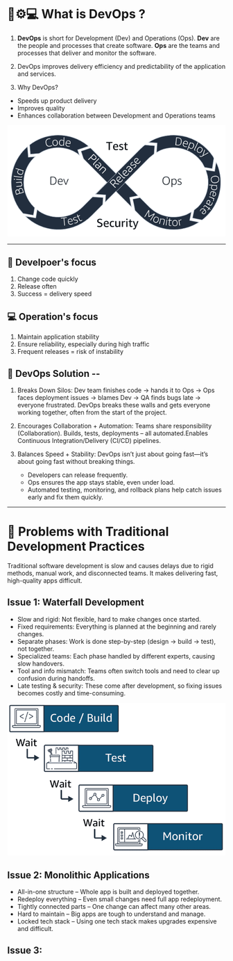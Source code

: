 #  🔧⚙️💻 What is DevOps ? 

1.  **DevOps** is short for Development (Dev) and Operations (Ops). 
**Dev** are the people and processes that create software. 
**Ops** are the teams and processes that deliver and monitor the software.

2.  DevOps improves delivery efficiency and predictability of the application and services.
   
3. Why DevOps?
  - Speeds up product delivery
  - Improves quality
  - Enhances collaboration between Development and Operations teams


![image alt](https://github.com/SereneSyntax04/DevOps-on-AWS/blob/55328814944d70df402032ab518199d2c1301ea7/images/devops.png)

---

## 🔧 Develpoer's focus 

1. Change code quickly
2. Release often
3. Success = delivery speed

## 💻 Operation's focus 
1. Maintain application stability
2. Ensure reliability, especially during high traffic
3. Frequent releases = risk of instability

## 🔧 DevOps Solution --
1. Breaks Down Silos: 
   Dev team finishes code → hands it to Ops → Ops faces deployment issues → blames Dev → QA finds bugs late → everyone frustrated.
   DevOps breaks these walls and gets everyone working together, often from the start of the project.

2. Encourages Collaboration + Automation: 
   Teams share responsibility (Collaboration). 
   Builds, tests, deployments – all automated.Enables Continuous Integration/Delivery (CI/CD) pipelines.

3. Balances Speed + Stability:
   DevOps isn’t just about going fast—it’s about going fast without breaking things.
   - Developers can release frequently.
   - Ops ensures the app stays stable, even under load.
   - Automated testing, monitoring, and rollback plans help catch issues early and fix them quickly.


---

# 🚫 Problems with Traditional Development Practices
Traditional software development is slow and causes delays due to rigid methods, manual work, and disconnected teams. It makes delivering fast, high-quality apps difficult.

## Issue 1: Waterfall Development
- Slow and rigid: Not flexible, hard to make changes once started.
- Fixed requirements: Everything is planned at the beginning and rarely changes.
- Separate phases: Work is done step-by-step (design → build → test), not together.
- Specialized teams: Each phase handled by different experts, causing slow handovers.
- Tool and info mismatch: Teams often switch tools and need to clear up confusion during handoffs.
- Late testing & security: These come after development, so fixing issues becomes costly and time-consuming.
  
![image alt](https://github.com/SereneSyntax04/DevOps-on-AWS/blob/e8d86a0cd9a12da60f2f1c60a0b0b340bf06e310/images/waterfall.png) 

## Issue 2: Monolithic Applications
- All-in-one structure – Whole app is built and deployed together.
- Redeploy everything – Even small changes need full app redeployment.
- Tightly connected parts – One change can affect many other areas.
- Hard to maintain – Big apps are tough to understand and manage.
- Locked tech stack – Using one tech stack makes upgrades expensive and difficult.
  
## Issue 3: 

